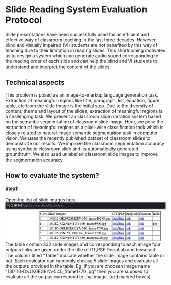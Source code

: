 # Slide Reading System Evaluation Protocol
Slide presentations have been successfully used for an efficient and effective way of classroom teaching in the last three decades. However, blind and visually impaired (VI) students are not benefited by this way of teaching due to their limitation in reading slides. This shortcoming motivates us to design a system which can generate audio sound corresponding to the reading order of each slide and can help the blind and VI students to understand and interpret the content of the slides. 
## Technical aspects
This problem is posed as an image-to-markup language generation task. Extraction of meaningful regions like title, paragraph, list, equation, figure, table, etc from the slide image is the initial step. Due to the diversity of content, theme and layout of the slides, extraction of meaningful regions is a challenging task. We present an classroom slide narration system based on the semantic segmentation of classroom slide image. Here, we pose the extraction of meaningful regions as a pixel-wise classification task which is closely related to natural image semantic segmentation task in computer vision. 
We uses the recently published dataset of classroom slides to demonstrate our results. We improve the classroom segmentation accuracy using synthetic classroom slide and its automatically generated groundtruth.  We also used unlabelled classroom slide images to improve the segmentation accuracy.

## How to evaluate the system?
#### Step1:
Open the list of slide images [here](http://10.2.16.142/cgi-bin/vi_project/list_slide.sh)
![table](tableLists.jpg)
The table contain 332 slide images and corresponding to each image four outputs links are given under the title of GT,PSP,DeepLab and tessetact. The column titled "Table" indicate whether the slide image contains table or not.
Each evaluator can randomly choose 5 slide images and evaluate all the outputs provided in the table.
Eg: if you are choosen image name "130110-DKLK0EGEYA-540_frame1770.jpg" then you are suposed to evaluate all the outpus currespond to that image. (red marked boxes) 



